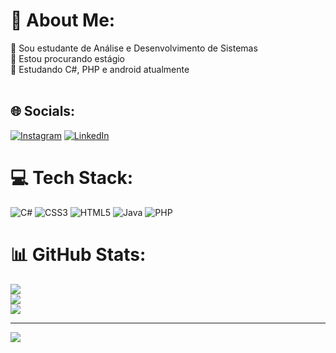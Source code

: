 # 💫 About Me:
🔭 Sou estudante de Análise e Desenvolvimento de Sistemas<br>👯 Estou procurando estágio<br>🌱 Estudando C#, PHP e android atualmente<br><br>


## 🌐 Socials:
[![Instagram](https://img.shields.io/badge/Instagram-%23E4405F.svg?logo=Instagram&logoColor=white)](https://instagram.com/https://www.instagram.com/nicolas_qs7/) [![LinkedIn](https://img.shields.io/badge/LinkedIn-%230077B5.svg?logo=linkedin&logoColor=white)](https://linkedin.com/in/www.linkedin.com/in/nicolasqs7) 

# 💻 Tech Stack:
![C#](https://img.shields.io/badge/c%23-%23239120.svg?style=flat-square&logo=c-sharp&logoColor=white) ![CSS3](https://img.shields.io/badge/css3-%231572B6.svg?style=flat-square&logo=css3&logoColor=white) ![HTML5](https://img.shields.io/badge/html5-%23E34F26.svg?style=flat-square&logo=html5&logoColor=white) ![Java](https://img.shields.io/badge/java-%23ED8B00.svg?style=flat-square&logo=java&logoColor=white) ![PHP](https://img.shields.io/badge/php-%23777BB4.svg?style=flat-square&logo=php&logoColor=white)
# 📊 GitHub Stats:
![](https://github-readme-stats.vercel.app/api?username=nickqs02&theme=nightowl&hide_border=false&include_all_commits=false&count_private=false)<br/>
![](https://github-readme-streak-stats.herokuapp.com/?user=nickqs02&theme=nightowl&hide_border=false)<br/>
![](https://github-readme-stats.vercel.app/api/top-langs/?username=nickqs02&theme=nightowl&hide_border=false&include_all_commits=false&count_private=false&layout=compact)

---
[![](https://visitcount.itsvg.in/api?id=nickqs02&icon=0&color=0)](https://visitcount.itsvg.in)

<!-- Proudly created with GPRM ( https://gprm.itsvg.in ) -->
